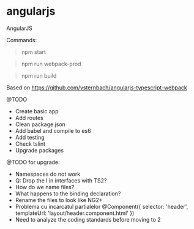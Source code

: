 # angularjs
AngularJS

Commands:
> npm start

> npm run webpack-prod

> npm run build

Based on https://github.com/vsternbach/angularjs-typescript-webpack

@TODO
- Create basic app
- Add routes
- Clean package.json
- Add babel and compile to es6
- Add testing
- Check tslint
- Upgrade packages


@TODO for upgrade:
- Namespaces do not work
- Q: Drop the I in interfaces with TS2?
- How do we name files?
- What happens to the binding declaration?
- Rename the files to look like NG2+
- Problema cu incarcatul partialelor 
@Component({
    selector: 'header',
    templateUrl: 'layout/header.component.html'
})
- Need to analyze the coding standards before moving to 2
